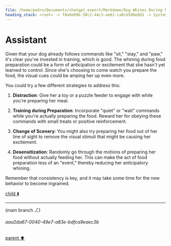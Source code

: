 ```yaml
---
file: /home/pedro/Documents/chatgpt_export/Markdown/Dog Whines During Meal prep.md
heading_stack: <root> -> f8a9e89b-58c2-44c3-ae61-ca8cb508e8d1 -> System -> 882793de-a7d7-4ec2-9c24-e27974f49f8d -> System -> aaa28ef5-747b-461e-aad6-8dbc6e13b2c4 -> User -> 59a2bcdc-4eb0-4876-b731-6b267724b266 -> Assistant -> aaa22962-7ef0-43e6-9d6b-626d4bcfbf86 -> User -> e5ac93a4-280d-4663-be53-5204362fd9bb -> Assistant
---
```

# Assistant

Given that your dog already follows commands like "sit," "stay," and "paw," it's clear you've invested in training, which is good. The whining during food preparation could be a form of anticipation or excitement that she hasn't yet learned to control. Since she's choosing to come watch you prepare the food, the visual cues could be amping her up even more.

You could try a few different strategies to address this:

1. **Distraction**: Give her a toy or a puzzle feeder to engage with while you're preparing her meal.
  
2. **Training during Preparation**: Incorporate "quiet" or "wait" commands while you're actually preparing the food. Reward her for obeying these commands with small treats or positive reinforcement.
  
3. **Change of Scenery**: You might also try preparing her food out of her line of sight to remove the visual stimuli that might be causing her excitement.

4. **Desensitization**: Randomly go through the motions of preparing her food without actually feeding her. This can make the act of food preparation less of an "event," thereby reducing her anticipatory whining.

Remember that consistency is key, and it may take some time for the new behavior to become ingrained.

[child ⬇️](#aaa2da67-0040-49e7-a83e-bdfca9eaec3b)

---

(main branch ⎇)
###### aaa2da67-0040-49e7-a83e-bdfca9eaec3b
[parent ⬆️](#e5ac93a4-280d-4663-be53-5204362fd9bb)
